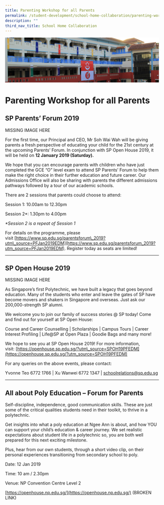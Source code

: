 ```yaml
---
title: Parenting Workshop for all Parents
permalink: /student-development/school-home-collaboration/parenting-workshop-for-all-parents/
description: ""
third_nav_title: School Home Collaboration
---
```

![](/images/Departments/pagebanner1%20(1).jpg)

Parenting Workshop for all Parents
==================================

**SP Parents’ Forum 2019**
--------------------------

MISSING IMAGE HERE


For the first time, our Principal and CEO, Mr Soh Wai Wah will be giving parents a fresh perspective of educating your child for the 21st century at the upcoming Parents’ Forum. In conjunction with SP Open House 2019, it will be held on **12 January 2019 (Saturday).**

We hope that you can encourage parents with children who have just completed the GCE “O” level exam to attend SP Parents’ Forum to help them make the right choice in their further education and future career. Our Admissions Office will also be sharing with parents the different admissions pathways followed by a tour of our academic schools.

There are 2 sessions that parents could choose to attend:

Session 1: 10.00am to 12.30pm

Session 2\*: 1.30pm to 4.00pm

_\*Session 2 is a repeat of Session 1_

For details on the programme, please visit [https://www.sp.edu.sg/parentsforum\_2019?utm\_source=PFJan2019EDM](https://www.sp.edu.sg/parentsforum_2019?utm_source=PFJan2019EDM). Register today as seats are limited!

-------------------------

**SP Open House 2019**
----------------------

MISSING IMAGE HERE

As Singapore’s first Polytechnic, we have built a legacy that goes beyond education. Many of the students who enter and leave the gates of SP have become movers and shakers in Singapore and overseas. Just ask our 200,000-strength SP alumni.

We welcome you to join our family of success stories @ SP today! Come and find out for yourself at SP Open House:

Course and Career Counselling | Scholarships | Campus Tours | Career Interest Profiling | Life@SP at Open Plaza | Goodie Bags and many more!

We hope to see you at SP Open House 2019! For more information, visit: [https://openhouse.sp.edu.sg/?utm\_source=SPOH19PFEDM](https://openhouse.sp.edu.sg/?utm_source=SPOH19PFEDM)

For any queries on the above events, please contact:

Yvonne Teo 6772 1766 | Xu Wanwei 6772 1347 | [schoolrelations@sp.edu.sg](mailto:schoolrelations@sp.edu.sg)

---------------------------

All about Poly Education – Forum for Parents
--------------------------------------------

Self-discipline, independence, good communication skills. These are just some of the critical qualities students need in their toolkit, to thrive in a polytechnic.

Get insights into what a poly education at Ngee Ann is about, and how YOU can support your child’s education & career journey. We set realistic expectations about student life in a polytechnic so, you are both well prepared for this next exciting milestone.

Plus, hear from our own students, through a short video clip, on their personal experiences transitioning from secondary school to poly.

Date: 12 Jan 2019

Time: 10 am / 2.30pm

Venue: NP Convention Centre Level 2

[https://openhouse.np.edu.sg/](https://openhouse.np.edu.sg/) (BROKEN LINK)